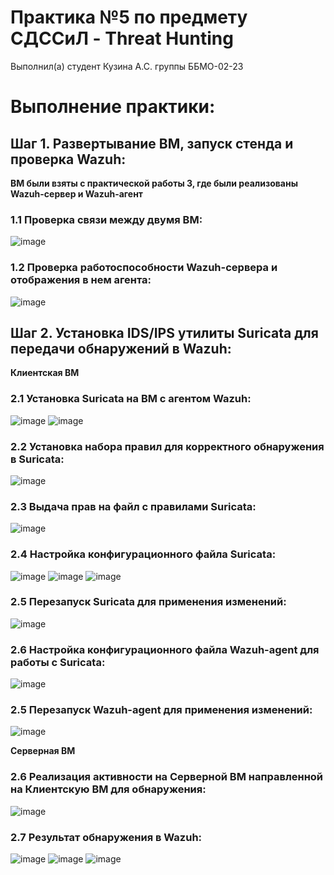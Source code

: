 # **Практика №5 по предмету СДССиЛ - Threat Hunting**
Выполнил(а) студент Кузина А.С. группы ББМО-02-23
# **Выполнение практики:**

## **Шаг 1. Развертывание ВМ, запуск стенда и проверка Wazuh:**
**ВМ были взяты с практической работы 3, где были реализованы Wazuh-сервер и Wazuh-агент**
### **1.1 Проверка связи между двумя ВМ:** 
![image](images/1.png)
### **1.2 Проверка работоспособности Wazuh-сервера и отображения в нем агента:**
![image](images/2.png)

## **Шаг 2. Установка IDS/IPS утилиты Suricata для передачи обнаружений в Wazuh:**

**Клиентская ВМ**

### **2.1 Установка Suricata на ВМ с агентом Wazuh:**
![image](images/3.png)
![image](images/4.png)
### **2.2 Установка набора правил для корректного обнаружения в Suricata:**
![image](images/5.png)
### **2.3 Выдача прав на файл с правилами Suricata:**
![image](images/6.png)
### **2.4 Настройка конфигурационного файла Suricata:**
![image](images/7.png)
![image](images/8.png)
![image](images/9.png)
### **2.5 Перезапуск Suricata для применения изменений:**
![image](images/10.png)
### **2.6 Настройка конфигурационного файла Wazuh-agent для работы с Suricata:**
![image](images/11.png)
### **2.5 Перезапуск Wazuh-agent для применения изменений:**
![image](images/12.png)

**Серверная ВМ**

### **2.6 Реализация активности на Серверной ВМ направленной на Клиентскую ВМ для обнаружения:**
![image](images/13.png)
### **2.7 Результат обнаружения в Wazuh:**
![image](images/14.png)
![image](images/15.png)
![image](images/16.png)
